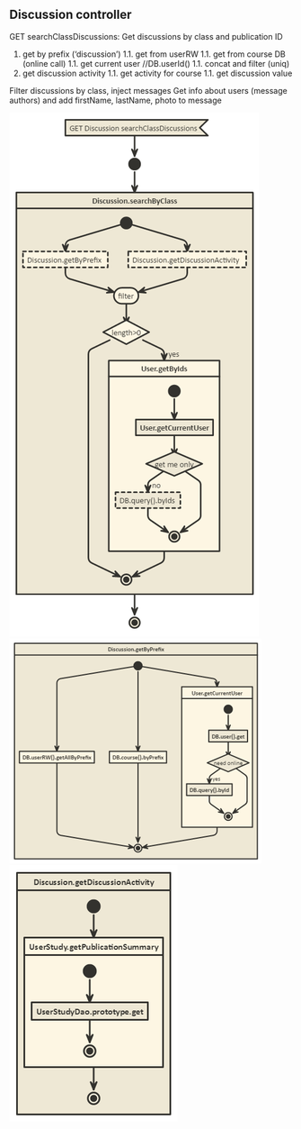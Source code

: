 ## Discussion controller

GET searchClassDiscussions:
Get discussions by class and publication ID
1. get by prefix (‘discussion’)
  1.1. get from userRW
  1.1. get from course DB (online call)
  1.1. get current user  //DB.userId()
  1.1. concat and filter (uniq)
1. get discussion activity
  1.1. get activity for course
  1.1. get discussion value

Filter discussions by class, inject messages
Get info about users (message authors) and add firstName, lastName, photo to message


![searchClassDiscussions](img/Discussion_GET_searchClassDiscussions.png)
![Discussion.getByPrefix](img/Discussion.getByPrefix.png)
![Discussion.getDiscussionActivity](img/Discussion.getDiscussionActivity.png)